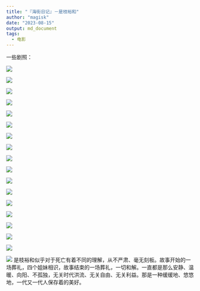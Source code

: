 ```yaml
---
title: "『海街日记』－是枝裕和"
author: "magisk"
date: "2023-08-15"
output: md_document
tags: 
  - 电影
---
```


一些剧照：

![](/images/海街日记－是枝裕和/Snipaste_2023-08-14_20-08-26.png)

![](/images/海街日记－是枝裕和/Snipaste_2023-08-14_20-10-45.png)

![](/images/海街日记－是枝裕和/Snipaste_2023-08-14_20-22-32.png)

![](/images/海街日记－是枝裕和/Snipaste_2023-08-14_20-23-04.png)

![](/images/海街日记－是枝裕和/Snipaste_2023-08-14_20-29-19.png)

![](/images/海街日记－是枝裕和/Snipaste_2023-08-14_20-32-23.png)

![](/images/海街日记－是枝裕和/Snipaste_2023-08-14_20-33-56.png)

![](/images/海街日记－是枝裕和/Snipaste_2023-08-14_20-38-35.png)

![](/images/海街日记－是枝裕和/Snipaste_2023-08-14_20-38-45.png)

![](/images/海街日记－是枝裕和/Snipaste_2023-08-14_20-47-52.png)

![](/images/海街日记－是枝裕和/Snipaste_2023-08-14_20-57-10.png)

![](/images/海街日记－是枝裕和/Snipaste_2023-08-14_21-11-11.png)

![](/images/海街日记－是枝裕和/Snipaste_2023-08-14_21-12-40.png)

![](/images/海街日记－是枝裕和/Snipaste_2023-08-14_21-30-54.png)

![](/images/海街日记－是枝裕和/Snipaste_2023-08-14_21-40-27.png)

![](/images/海街日记－是枝裕和/Snipaste_2023-08-14_21-48-34.png)

![](/images/海街日记－是枝裕和/Snipaste_2023-08-14_21-55-30.png)

![](/images/海街日记－是枝裕和/Snipaste_2023-08-14_21-56-53.png) 是枝裕和似乎对于死亡有着不同的理解，从不严肃、毫无刻板。故事开始的一场葬礼，四个姐妹相识，故事结束的一场葬礼，一切和解。一直都是那么安静、温暖、向阳、不孤独，无关时代洪流、无关自由、无关利益。那是一种缓缓地、悠悠地，一代又一代人保存着的美好。
